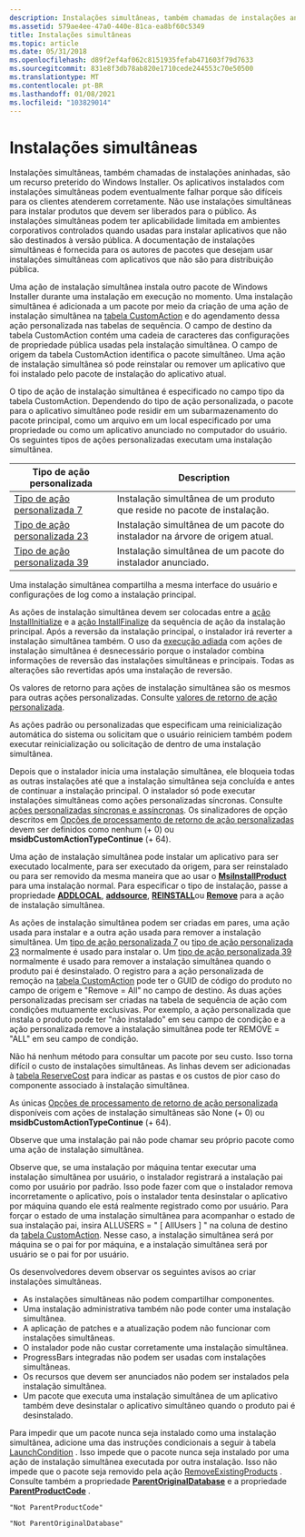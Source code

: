 ```yaml
---
description: Instalações simultâneas, também chamadas de instalações aninhadas, são um recurso preterido do Windows Installer.
ms.assetid: 579ae4ee-47a0-440e-81ca-ea8bf60c5349
title: Instalações simultâneas
ms.topic: article
ms.date: 05/31/2018
ms.openlocfilehash: d89f2ef4af062c8151935fefab471603f79d7633
ms.sourcegitcommit: 831e8f3db78ab820e1710cede244553c70e50500
ms.translationtype: MT
ms.contentlocale: pt-BR
ms.lasthandoff: 01/08/2021
ms.locfileid: "103829014"
---
```

# <a name="concurrent-installations"></a>Instalações simultâneas

Instalações simultâneas, também chamadas de instalações aninhadas, são um recurso preterido do Windows Installer. Os aplicativos instalados com instalações simultâneas podem eventualmente falhar porque são difíceis para os clientes atenderem corretamente. Não use instalações simultâneas para instalar produtos que devem ser liberados para o público. As instalações simultâneas podem ter aplicabilidade limitada em ambientes corporativos controlados quando usadas para instalar aplicativos que não são destinados à versão pública. A documentação de instalações simultâneas é fornecida para os autores de pacotes que desejam usar instalações simultâneas com aplicativos que não são para distribuição pública.

Uma ação de instalação simultânea instala outro pacote de Windows Installer durante uma instalação em execução no momento. Uma instalação simultânea é adicionada a um pacote por meio da criação de uma ação de instalação simultânea na [tabela CustomAction](customaction-table.md) e do agendamento dessa ação personalizada nas tabelas de sequência. O campo de destino da tabela CustomAction contém uma cadeia de caracteres das configurações de propriedade pública usadas pela instalação simultânea. O campo de origem da tabela CustomAction identifica o pacote simultâneo. Uma ação de instalação simultânea só pode reinstalar ou remover um aplicativo que foi instalado pelo pacote de instalação do aplicativo atual.

O tipo de ação de instalação simultânea é especificado no campo tipo da tabela CustomAction. Dependendo do tipo de ação personalizada, o pacote para o aplicativo simultâneo pode residir em um subarmazenamento do pacote principal, como um arquivo em um local especificado por uma propriedade ou como um aplicativo anunciado no computador do usuário. Os seguintes tipos de ações personalizadas executam uma instalação simultânea.



| Tipo de ação personalizada                                 | Description                                                                     |
|----------------------------------------------------|---------------------------------------------------------------------------------|
| [Tipo de ação personalizada 7](custom-action-type-7.md)   | Instalação simultânea de um produto que reside no pacote de instalação.      |
| [Tipo de ação personalizada 23](custom-action-type-23.md) | Instalação simultânea de um pacote do instalador na árvore de origem atual. |
| [Tipo de ação personalizada 39](custom-action-type-39.md) | Instalação simultânea de um pacote do instalador anunciado.                     |



 

Uma instalação simultânea compartilha a mesma interface do usuário e configurações de log como a instalação principal.

As ações de instalação simultânea devem ser colocadas entre a [ação InstallInitialize](installinitialize-action.md) e a [ação InstallFinalize](installfinalize-action.md) da sequência de ação da instalação principal. Após a reversão da instalação principal, o instalador irá reverter a instalação simultânea também. O uso da [execução adiada](deferred-execution-custom-actions.md) com ações de instalação simultânea é desnecessário porque o instalador combina informações de reversão das instalações simultâneas e principais. Todas as alterações são revertidas após uma instalação de reversão.

Os valores de retorno para ações de instalação simultânea são os mesmos para outras ações personalizadas. Consulte [valores de retorno de ação personalizada](custom-action-return-values.md).

As ações padrão ou personalizadas que especificam uma reinicialização automática do sistema ou solicitam que o usuário reiniciem também podem executar reinicialização ou solicitação de dentro de uma instalação simultânea.

Depois que o instalador inicia uma instalação simultânea, ele bloqueia todas as outras instalações até que a instalação simultânea seja concluída e antes de continuar a instalação principal. O instalador só pode executar instalações simultâneas como ações personalizadas síncronas. Consulte [ações personalizadas síncronas e assíncronas](synchronous-and-asynchronous-custom-actions.md). Os sinalizadores de opção descritos em [Opções de processamento de retorno de ação personalizadas](custom-action-return-processing-options.md) devem ser definidos como nenhum (+ 0) ou **msidbCustomActionTypeContinue** (+ 64).

Uma ação de instalação simultânea pode instalar um aplicativo para ser executado localmente, para ser executado da origem, para ser reinstalado ou para ser removido da mesma maneira que ao usar o [**MsiInstallProduct**](/windows/desktop/api/Msi/nf-msi-msiinstallproducta) para uma instalação normal. Para especificar o tipo de instalação, passe a propriedade [**ADDLOCAL**](addlocal.md), [**addsource**](addsource.md), [**REINSTALL**](reinstall.md)ou [**Remove**](remove.md) para a ação de instalação simultânea.

As ações de instalação simultânea podem ser criadas em pares, uma ação usada para instalar e a outra ação usada para remover a instalação simultânea. Um [tipo de ação personalizada 7](custom-action-type-7.md) ou [tipo de ação personalizada 23](custom-action-type-23.md) normalmente é usado para instalar o. Um [tipo de ação personalizada 39](custom-action-type-39.md) normalmente é usado para remover a instalação simultânea quando o produto pai é desinstalado. O registro para a ação personalizada de remoção na [tabela CustomAction](customaction-table.md) pode ter o GUID de código do produto no campo de origem e "Remove = All" no campo de destino. As duas ações personalizadas precisam ser criadas na tabela de sequência de ação com condições mutuamente exclusivas. Por exemplo, a ação personalizada que instala o produto pode ter "não instalado" em seu campo de condição e a ação personalizada remove a instalação simultânea pode ter REMOVE = "ALL" em seu campo de condição.

Não há nenhum método para consultar um pacote por seu custo. Isso torna difícil o custo de instalações simultâneas. As linhas devem ser adicionadas à [tabela ReserveCost](reservecost-table.md) para indicar as pastas e os custos de pior caso do componente associado à instalação simultânea.

As únicas [Opções de processamento de retorno de ação personalizada](custom-action-return-processing-options.md) disponíveis com ações de instalação simultâneas são None (+ 0) ou **msidbCustomActionTypeContinue** (+ 64).

Observe que uma instalação pai não pode chamar seu próprio pacote como uma ação de instalação simultânea.

Observe que, se uma instalação por máquina tentar executar uma instalação simultânea por usuário, o instalador registrará a instalação pai como por usuário por padrão. Isso pode fazer com que o instalador remova incorretamente o aplicativo, pois o instalador tenta desinstalar o aplicativo por máquina quando ele está realmente registrado como por usuário. Para forçar o estado de uma instalação simultânea para acompanhar o estado de sua instalação pai, insira ALLUSERS = " \[ AllUsers \] " na coluna de destino da [tabela CustomAction](customaction-table.md). Nesse caso, a instalação simultânea será por máquina se o pai for por máquina, e a instalação simultânea será por usuário se o pai for por usuário.

Os desenvolvedores devem observar os seguintes avisos ao criar instalações simultâneas.

-   As instalações simultâneas não podem compartilhar componentes.
-   Uma instalação administrativa também não pode conter uma instalação simultânea.
-   A aplicação de patches e a atualização podem não funcionar com instalações simultâneas.
-   O instalador pode não custar corretamente uma instalação simultânea.
-   ProgressBars integradas não podem ser usadas com instalações simultâneas.
-   Os recursos que devem ser anunciados não podem ser instalados pela instalação simultânea.
-   Um pacote que executa uma instalação simultânea de um aplicativo também deve desinstalar o aplicativo simultâneo quando o produto pai é desinstalado.

Para impedir que um pacote nunca seja instalado como uma instalação simultânea, adicione uma das instruções condicionais a seguir à tabela [LaunchCondition](launchcondition-table.md) . Isso impede que o pacote nunca seja instalado por uma ação de instalação simultânea executada por outra instalação. Isso não impede que o pacote seja removido pela ação [RemoveExistingProducts](removeexistingproducts-action.md) . Consulte também a propriedade [**ParentOriginalDatabase**](parentoriginaldatabase.md) e a propriedade [**ParentProductCode**](parentproductcode.md) .

``` syntax
"Not ParentProductCode"
```

``` syntax
"Not ParentOriginalDatabase"
```

 

 



